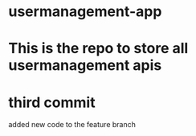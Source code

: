 # usermanagement-app
# This is the repo to store all usermanagement apis
# third commit
added new code to the feature branch
